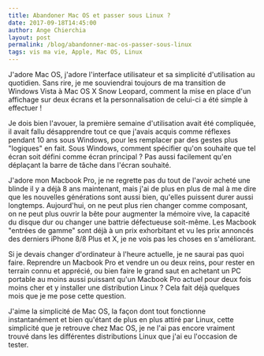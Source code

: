 ```yaml
---
title: Abandoner Mac OS et passer sous Linux ?
date: 2017-09-18T14:45:00
author: Ange Chierchia
layout: post
permalink: /blog/abandonner-mac-os-passer-sous-linux
tags: vis ma vie, Apple, Mac OS, Linux
---
```

J'adore Mac OS, j'adore l'interface utilisateur et sa simplicité d'utilisation au quotidien. Sans rire, je me souviendrai toujours de ma transition de Windows Vista à Mac OS X Snow Leopard, comment la mise en place d'un affichage sur deux écrans et la personnalisation de celui-ci a été simple à effectuer !

Je dois bien l'avouer, la première semaine d'utilisation avait été compliquée, il avait fallu désapprendre tout ce que j'avais acquis comme réflexes pendant 10 ans sous Windows, pour les remplacer par des gestes plus "logiques" en fait.
Sous Windows, comment spécifier qu'on souhaite que tel écran soit défini comme écran principal ? Pas aussi facilement qu'en déplaçant la barre de tâche dans l'écran souhaité.

J'adore mon Macbook Pro, je ne regrette pas du tout de l'avoir acheté une blinde il y a déjà 8 ans maintenant, mais j'ai de plus en plus de mal à me dire que les nouvelles générations sont aussi bien, qu'elles puissent durer aussi longtemps. Aujourd'hui, on ne peut plus rien changer comme composant, on ne peut plus ouvrir la bête pour augmenter la mémoire vive, la capacité du disque dur ou changer une battrie défectueuse soit-même. Les Macbook "entrées de gamme" sont déjà à un prix exhorbitant et vu les prix annoncés des derniers iPhone 8/8 Plus et X, je ne vois pas les choses en s'améliorant.

Si je devais changer d'ordinateur à l'heure actuelle, je ne saurai pas quoi faire. Reprendre un Macbook Pro et vendre un ou deux reins, pour rester en terrain connu et apprécié, ou bien faire le grand saut en achetant un PC portable au moins aussi puissant qu'un Macbook Pro actuel pour deux fois moins cher et y installer une distribution Linux ? Cela fait déjà quelques mois que je me pose cette question.

J'aime la simplicité de Mac OS, la façon dont tout fonctionne instantanément et bien qu'étant de plus en plus attiré par Linux, cette simplicité que je retrouve chez Mac OS, je ne l'ai pas encore vraiment trouvé dans les différentes distributions Linux que j'ai eu l'occasion de tester.